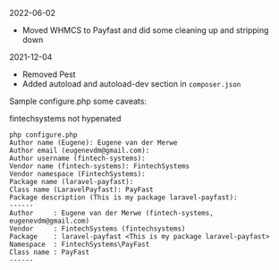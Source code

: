 2022-06-02

- Moved WHMCS to Payfast and did some cleaning up and stripping down

2021-12-04

- Removed Pest
- Added autoload and autoload-dev section in `composer.json`

Sample configure.php some caveats:

fintechsystems not hypenated

```
php configure.php 
Author name (Eugene): Eugene van der Merwe
Author email (eugenevdm@gmail.com): 
Author username (fintech-systems): 
Vendor name (fintech-systems): FintechSystems
Vendor namespace (FintechSystems): 
Package name (laravel-payfast): 
Class name (LaravelPayfast): PayFast
Package description (This is my package laravel-payfast): 
------
Author     : Eugene van der Merwe (fintech-systems, eugenevdm@gmail.com)
Vendor     : FintechSystems (fintechsystems)
Package    : laravel-payfast <This is my package laravel-payfast>
Namespace  : FintechSystems\PayFast
Class name : PayFast
------
```
